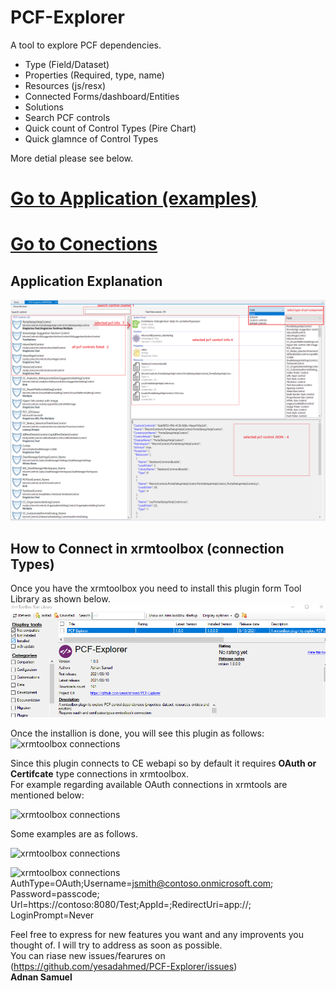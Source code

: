 # PCF-Explorer
A tool to explore PCF dependencies.<br/>

- Type (Field/Dataset)
- Properties (Required, type, name)
- Resources (js/resx)
- Connected Forms/dashboard/Entities
- Solutions
- Search PCF controls
- Quick count of Control Types (Pire Chart)
- Quick glamnce of Control Types

More detial please see below.<br/>
# [Go to Application (examples)](#application-explanation)<br/>
# [Go to Conections](#how-to-connect-in-xrmtoolbox-connection-types)<br/>

## Application Explanation
 ![Application](https://raw.githubusercontent.com/yesadahmed/PCF-Explorer/main/main.png)
 
 ## How to Connect in xrmtoolbox (connection Types)
Once you have the xrmtoolbox you need to install this plugin form Tool Library as shown below.<br/>
![xrmtoolbox connections](https://raw.githubusercontent.com/yesadahmed/PCF-Explorer/main/tool.PNG)

Once the installion is done, you will see this plugin as follows:
![xrmtoolbox connections](https://raw.githubusercontent.com/yesadahmed/PCF-Explorer/main/control.PNG)

Since this plugin connects to CE webapi so by default it requires **OAuth or Certifcate** type connections in xrmtoolbox.
<br/>For example regarding available OAuth connections in xrmtools are mentioned below:

![xrmtoolbox connections](https://github.com/yesadahmed/xrmtoolboxAddins/raw/main/JsonToCSharp/images/Conn1.png)

Some examples are as follows.

![xrmtoolbox connections](https://github.com/yesadahmed/xrmtoolboxAddins/blob/main/JsonToCSharp/images/sdkcontrol.png)

![xrmtoolbox connections](https://github.com/yesadahmed/xrmtoolboxAddins/blob/main/JsonToCSharp/images/conneciont.PNG)
 AuthType=OAuth;Username=jsmith@contoso.onmicrosoft.com; Password=passcode;
Url=https://contoso:8080/Test;AppId=<GUID>;RedirectUri=app://<GUID>; LoginPrompt=Never

 
 Feel free to express for new features you want and any improvents you thought of.
I will try to address as soon as possible.<br/>
You can riase new issues/fearures on (https://github.com/yesadahmed/PCF-Explorer/issues)
<br/>
**Adnan Samuel**  
   
